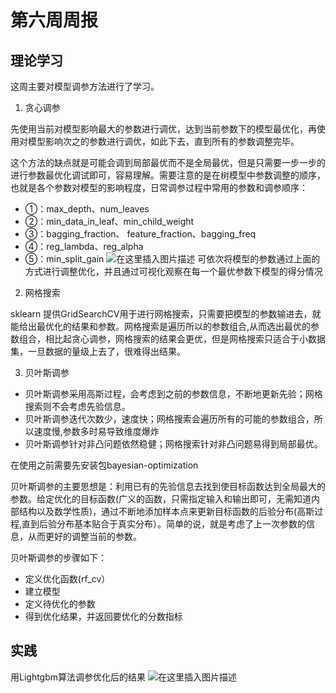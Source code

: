 # 第六周周报
## 理论学习
这周主要对模型调参方法进行了学习。

 1. 贪心调参

先使用当前对模型影响最大的参数进行调优，达到当前参数下的模型最优化，再使用对模型影响次之的参数进行调优，如此下去，直到所有的参数调整完毕。

这个方法的缺点就是可能会调到局部最优而不是全局最优，但是只需要一步一步的进行参数最优化调试即可，容易理解。需要注意的是在树模型中参数调整的顺序，也就是各个参数对模型的影响程度，日常调参过程中常用的参数和调参顺序：

- ①：max_depth、num_leaves
- ②：min_data_in_leaf、min_child_weight
- ③：bagging_fraction、 feature_fraction、bagging_freq
- ④：reg_lambda、reg_alpha
- ⑤：min_split_gain
![在这里插入图片描述](https://img-blog.csdnimg.cn/20201103110243470.png#pic_center)
可依次将模型的参数通过上面的方式进行调整优化，并且通过可视化观察在每一个最优参数下模型的得分情况
 

 2. 网格搜索

sklearn 提供GridSearchCV用于进行网格搜索，只需要把模型的参数输进去，就能给出最优化的结果和参数。网格搜索是遍历所以的参数组合,从而选出最优的参数组合，相比起贪心调参，网格搜索的结果会更优，但是网格搜索只适合于小数据集，一旦数据的量级上去了，很难得出结果。

 3. 贝叶斯调参

- 贝叶斯调参采用高斯过程，会考虑到之前的参数信息，不断地更新先验；网格搜索则不会考虑先验信息。
- 贝叶斯调参迭代次数少，速度快；网格搜索会遍历所有的可能的参数组合，所以速度慢,参数多时易导致维度爆炸
- 贝叶斯调参针对非凸问题依然稳健；网格搜索针对非凸问题易得到局部最优。


在使用之前需要先安装包bayesian-optimization

贝叶斯调参的主要思想是：利用已有的先验信息去找到使目标函数达到全局最大的参数。给定优化的目标函数(广义的函数，只需指定输入和输出即可，无需知道内部结构以及数学性质)，通过不断地添加样本点来更新目标函数的后验分布(高斯过程,直到后验分布基本贴合于真实分布）。简单的说，就是考虑了上一次参数的信息，从而更好的调整当前的参数。

贝叶斯调参的步骤如下：
- 定义优化函数(rf_cv）
- 建立模型
- 定义待优化的参数
- 得到优化结果，并返回要优化的分数指标

## 实践
用Lightgbm算法调参优化后的结果
![在这里插入图片描述](https://img-blog.csdnimg.cn/20201103112051901.png?x-oss-process=image/watermark,type_ZmFuZ3poZW5naGVpdGk,shadow_10,text_aHR0cHM6Ly9ibG9nLmNzZG4ubmV0L2xpdXFpYW5nTFFscQ==,size_16,color_FFFFFF,t_70#pic_center)

